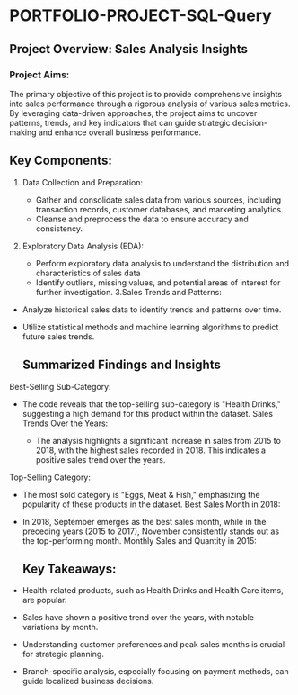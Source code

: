 # PORTFOLIO-PROJECT-SQL-Query

## Project Overview: Sales Analysis Insights

### Project Aims:
The primary objective of this project is to provide comprehensive insights into sales performance through a rigorous analysis of various sales metrics. By leveraging data-driven approaches, the project aims to uncover patterns, trends, and key indicators that can guide strategic decision-making and enhance overall business performance.

## Key Components:

1. Data Collection and Preparation:
   - Gather and consolidate sales data from various sources, including transaction records, customer databases, and marketing analytics.
   - Cleanse and preprocess the data to ensure accuracy and consistency.

2. Exploratory Data Analysis (EDA):
   - Perform exploratory data analysis to understand the distribution and characteristics of sales data
   - Identify outliers, missing values, and potential areas of interest for further investigation.
3.Sales Trends and Patterns:

- Analyze historical sales data to identify trends and patterns over time.
- Utilize statistical methods and machine learning algorithms to predict future sales trends.

  ## Summarized Findings and Insights

Best-Selling Sub-Category:

- The code reveals that the top-selling sub-category is "Health Drinks," 
 suggesting a high demand for this product within the dataset.
 Sales Trends Over the Years:

  - The analysis highlights a significant increase in sales from 2015 to 2018,
  with the highest sales recorded in 2018. This indicates a positive sales trend over the years.

Top-Selling Category:
- The most sold category is "Eggs, Meat & Fish," emphasizing the popularity of these products in the dataset.
Best Sales Month in 2018:

- In 2018, September emerges as the best sales month, while in the preceding years (2015 to 2017), 
 November consistently stands out as the top-performing month.
 Monthly Sales and Quantity in 2015:

  ## Key Takeaways:

- Health-related products, such as Health Drinks and Health Care items, are popular.
    
- Sales have shown a positive trend over the years, with notable variations by month.
- Understanding customer preferences and peak sales months is crucial for strategic planning.

- Branch-specific analysis, especially focusing on payment methods, can guide localized business decisions.

